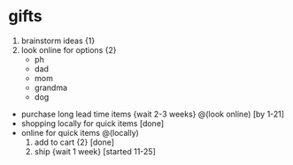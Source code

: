 # gifts
1. brainstorm ideas {1}
2. look online for options {2}
	- ph
	- dad
	- mom
	- grandma
	- dog
- purchase long lead time items {wait 2-3 weeks} @(look online) [by 1-21]
- shopping locally for quick items [done]
- online for quick items @(locally)
	1. add to cart {2} [done]
	2. ship {wait 1 week} [started 11-25]
